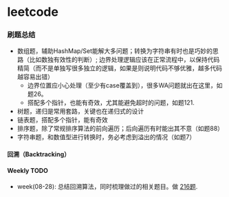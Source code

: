 # leetcode
    
### 刷题总结

* 数组题，辅助HashMap/Set能解大多问题；转换为字符串有时也是巧妙的思路（比如数独有效性的判断）;
 边界处理逻辑应该在正常流程中，以保持代码精简（而不是单独写很多独立的逻辑，如果是则说明代码不够优雅，越多代码越容易出错）
    * 边界位置应小心处理（至少有case覆盖到），很多WA问题就出在这里，如题26。
    * 搭配多个指针，也能有奇效，尤其能避免超时的问题，如题121.
* 树题，递归是常用套路，关键也在递归式的设计
* 链表题，搭配多个指针，能有奇效
* 排序题，除了常规排序算法的前向遍历；后向遍历有时能出其不意（如题88）
* 字符串题，和数值型进行转换时，务必考虑到溢出的情况（如题7）


#### 回溯（Backtracking）

####  Weekly TODO

* week(08-28): 总结回溯算法，同时梳理做过的相关题目。做 [216题](https://leetcode.com/problems/combination-sum-iii/).
